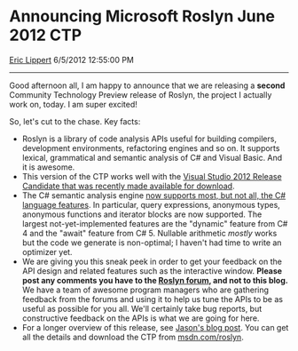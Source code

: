 # Announcing Microsoft Roslyn June 2012 CTP

[Eric Lippert](https://social.msdn.microsoft.com/profile/Eric%20Lippert) 6/5/2012 12:55:00 PM

-----

Good afternoon all, I am happy to announce that we are releasing a **second** Community Technology Preview release of Roslyn, the project I actually work on, today. I am super excited\!

So, let's cut to the chase. Key facts:

  - Roslyn is a library of code analysis APIs useful for building compilers, development environments, refactoring engines and so on. It supports lexical, grammatical and semantic analysis of C\# and Visual Basic. And it is awesome.
  - This version of the CTP works well with the [Visual Studio 2012 Release Candidate that was recently made available for download](http://msdn.microsoft.com/en-us/vstudio/bb984878.aspx).
  - The C\# semantic analysis engine [now supports most, but not all, the C\# language features](http://social.msdn.microsoft.com/Forums/en-US/roslyn/thread/f5adeaf0-49d0-42dc-861b-0f6ffd731825). In particular, query expressions, anonymous types, anonymous functions and iterator blocks are now supported. The largest not-yet-implemented features are the "dynamic" feature from C\# 4 and the "await" feature from C\# 5. Nullable arithmetic *mostly* works but the code we generate is non-optimal; I haven't had time to write an optimizer yet.
  - We are giving you this sneak peek in order to get your feedback on the API design and related features such as the interactive window. **Please post any comments you have to the [Roslyn forum](http://social.msdn.microsoft.com/forums/en-us/roslyn), and not to this blog.** We have a team of awesome program managers who are gathering feedback from the forums and using it to help us tune the APIs to be as useful as possible for you all. We'll certainly take bug reports, but constructive feedback on the APIs is what we are going for here.
  - For a longer overview of this release, see [Jason's blog post](http://blogs.msdn.com/b/jasonz/archive/2012/06/05/announcing-microsoft-roslyn-june-2012-ctp.aspx). You can get all the details and download the CTP from [msdn.com/roslyn](http://msdn.com/roslyn).

